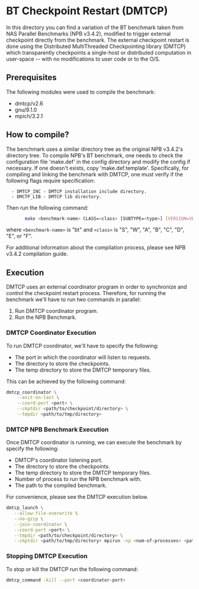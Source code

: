 # BT Checkpoint Restart (DMTCP)

In this directory you can find a variation of the BT benchmark taken from NAS Parallel Benchmarks (NPB v3.4.2), modified to trigger external checkpoint directly from the benchmark.
The external checkpoint restart is done using the Distributed MultiThreaded Checkpointing library (DMTCP) which transparently checkpoints a single-host or distributed computation in user-space -- with no modifications to user code or to the O/S.

## Prerequisites

The following modules were used to compile the benchmark:

* dmtcp/v2.6
* gnu/9.1.0
* mpich/3.2.1

## How to compile?

The benchmark uses a similar directory tree as the original NPB v3.4.2's directory tree. To compile NPB's BT benchmark, one needs to check the configuration file 'make.def' in the config directory and modify the config if necessary. If one doesn't exists, copy 'make.def.template'.
Specifically, for compiling and linking the benchmark with DMTCP, one must verify if the following flags require specification:

```config
  - DMTCP_INC - DMTCP installation include directory.
  - DMCTP_LIB - DMTCP lib directory.
```

Then run the following command:

```bash
       make <benchmark-name> CLASS=<class> [SUBTYPE=<type>] [VERSION=VEC]
```

   where `<benchmark-name>`  is "bt" and `<class>` is "S", "W", "A", "B", "C", "D", "E", or "F".

For additional information about the compilation process, please see NPB v3.4.2 compilation guide.

## Execution

DMTCP uses an external coordinator program in order to synchronize and control the checkpoint restart process. Therefore, for running the benchmark we'll have to run two commands in parallel:

1. Run DMTCP coordinator program.
1. Run the NPB Benchmark.

### DMTCP Coordinator Execution

To run DMTCP coordinator, we'll have to specify the following:

* The port in which the coordinator will listen to requests.
* The directory to store the checkpoints.
* The temp directory to store the DMTCP temporary files.

This can be achieved by the following command:

```bash
dmtcp_coordinator \
    --exit-on-last \
    --coord-port <port> \
    --ckptdir <path/to/checkpoint/directory> \
    --tmpdir <path/to/tmp/directory>
```

### DMTCP NPB Benchmark Execution

Once DMTCP coordinator is running, we can execute the benchmark by specify the following:

* DMTCP's coordinator listening port.
* The directory to store the checkpoints.
* The temp directory to store the DMTCP temporary files.
* Number of process to run the NPB benchmark with.
* The path to the compiled benchmark.

For convenience, please see the DMTCP execution below.

```bash
dmtcp_launch \
   --allow-file-overwrite \
   --no-gzip \
   --join-coordinator \
   --coord-port <port> \
   --tmpdir <path/to/checkpoint/directory> \
   --ckptdir <path/to/tmp/directory> mpirun -np <num-of-processes> <path/to/benchmark/executable>
```

### Stopping DMTCP Execution

To stop or kill the DMTCP run the following command:

```bash
dmtcp_command -kill --port <coordinator-port>
```
